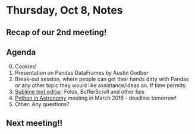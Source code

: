 # Thursday, Oct 8, Notes

## Recap of our 2nd meeting!

## Agenda
0. Cookies!
1. Presentation on Pandas DataFrames by Austin Godber 
2. Break-out session, where people can get their hands dirty with Pandas or any other topic they would like assistance/ideas on.
If time permits:
3. [Sublime text editor](http://www.sublimetext.com/): Folds, BufferScroll and other tips 
4. [Python in Astronomy](http://python-in-astronomy.github.io/2016/) meeting in March 2016 - deadline tomorrow!
5. Other: Any questions? 

## Next meeting!!

